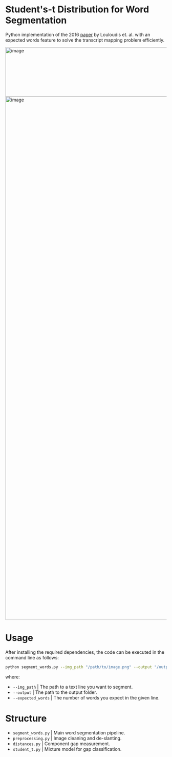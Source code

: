 # Student's-t Distribution for Word Segmentation
Python implementation of the 2016 [paper](https://users.iit.demokritos.gr/~bgat/DAS2016_sfikas.pdf) by Louloudis et. al. with an expected words feature to solve the transcript mapping problem efficiently.

<img width="1682" height="153" alt="image" src="https://github.com/user-attachments/assets/879a9c68-3ba9-4e80-b7b4-f522a0e507f3" />
<img width="4470" height="1631" alt="image" src="https://github.com/user-attachments/assets/59e0f4fe-de7e-4929-9cc7-ffca212df0c5" />

# Usage
After installing the required dependencies, the code can be executed in the command line as follows:
```bash
python segment_words.py --img_path "/path/to/image.png" --output "/output/folder --expected_words INT
```
where:
- `--img_path`         | The path to a text line you want to segment.
- `--output`           | The path to the output folder.
- `--expected_words`   | The number of words you expect in the given line.  

# Structure
- `segment_words.py`   | Main word segmentation pipeline.            
- `preprocessing.py`   | Image cleaning and de-slanting.           
-  `distances.py`      | Component gap measurement.                  
-  `student_t.py`      | Mixture model for gap classification.       
